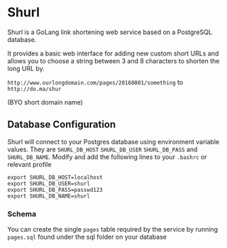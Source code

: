 # Shurl
Shurl is a GoLang link shortening web service based on a PostgreSQL database.

It provides a basic web interface for adding new custom short URLs and allows you to choose a string between 3 and 8 characters to shorten the long URL by.

`http://www.ourlongdomain.com/pages/20160801/something` to `http://do.ma/shur`

(BYO short domain name)

## Database Configuration
Shurl will connect to your Postgres database using environment variable values.  They are `SHURL_DB_HOST` `SHURL_DB_USER` `SHURL_DB_PASS` and `SHURL_DB_NAME`.
Modify and add the following lines to your `.bashrc` or relevant profile
```
export SHURL_DB_HOST=localhost
export SHURL_DB_USER=shurl
export SHURL_DB_PASS=passwd123
export SHURL_DB_NAME=shurl
```
### Schema
You can create the single `pages` table required by the service by running `pages.sql` found under the sql folder on your database
